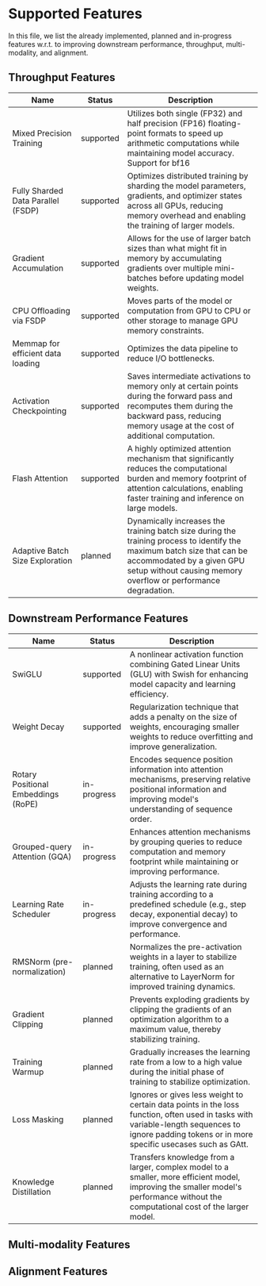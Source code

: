 # Supported Features
In this file, we list the already implemented, planned and in-progress features w.r.t. to improving downstream performance, throughput, multi-modality, and alignment. 

## Throughput Features

| Name                                  | Status           | Description                                                                                                       |
|---------------------------------------|------------------|-------------------------------------------------------------------------------------------------------------------|
| Mixed Precision Training              | supported        | Utilizes both single (FP32) and half precision (FP16) floating-point formats to speed up arithmetic computations while maintaining model accuracy. Support for bf16|
| Fully Sharded Data Parallel (FSDP)    | supported        | Optimizes distributed training by sharding the model parameters, gradients, and optimizer states across all GPUs, reducing memory overhead and enabling the training of larger models. |
| Gradient Accumulation                 | supported        | Allows for the use of larger batch sizes than what might fit in memory by accumulating gradients over multiple mini-batches before updating model weights. |
| CPU Offloading via FSDP               | supported        | Moves parts of the model or computation from GPU to CPU or other storage to manage GPU memory constraints. |
| Memmap for efficient data loading     | supported        | Optimizes the data pipeline to reduce I/O bottlenecks. |
| Activation Checkpointing              | supported        | Saves intermediate activations to memory only at certain points during the forward pass and recomputes them during the backward pass, reducing memory usage at the cost of additional computation. |
| Flash Attention                       | supported        | A highly optimized attention mechanism that significantly reduces the computational burden and memory footprint of attention calculations, enabling faster training and inference on large models. |
| Adaptive Batch Size Exploration | planned         | Dynamically increases the training batch size during the training process to identify the maximum batch size that can be accommodated by a given GPU setup without causing memory overflow or performance degradation. |






## Downstream Performance Features

| Name                           | Status           | Description                                                                                                       |
|--------------------------------|------------------|-------------------------------------------------------------------------------------------------------------------|
| SwiGLU                         | supported         | A nonlinear activation function combining Gated Linear Units (GLU) with Swish for enhancing model capacity and learning efficiency. |
| Weight Decay                   | supported        | Regularization technique that adds a penalty on the size of weights, encouraging smaller weights to reduce overfitting and improve generalization. |
| Rotary Positional Embeddings (RoPE) | in-progress   | Encodes sequence position information into attention mechanisms, preserving relative positional information and improving model's understanding of sequence order. |
| Grouped-query Attention (GQA)  | in-progress      | Enhances attention mechanisms by grouping queries to reduce computation and memory footprint while maintaining or improving performance. |
| Learning Rate Scheduler        | in-progress      | Adjusts the learning rate during training according to a predefined schedule (e.g., step decay, exponential decay) to improve convergence and performance. |
| RMSNorm (pre-normalization)    | planned          | Normalizes the pre-activation weights in a layer to stabilize training, often used as an alternative to LayerNorm for improved training dynamics. |
| Gradient Clipping              | planned          | Prevents exploding gradients by clipping the gradients of an optimization algorithm to a maximum value, thereby stabilizing training. |
| Training Warmup                | planned          | Gradually increases the learning rate from a low to a high value during the initial phase of training to stabilize optimization. |
| Loss Masking                   | planned          | Ignores or gives less weight to certain data points in the loss function, often used in tasks with variable-length sequences to ignore padding tokens or in more specific usecases such as GAtt. |
| Knowledge Distillation         | planned  | Transfers knowledge from a larger, complex model to a smaller, more efficient model, improving the smaller model's performance without the computational cost of the larger model.|


## Multi-modality Features

## Alignment Features
